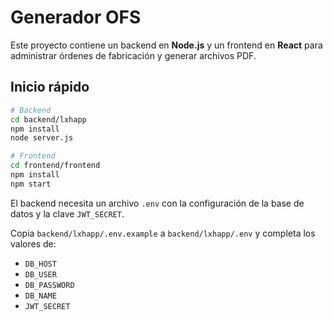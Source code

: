 # Generador OFS

Este proyecto contiene un backend en **Node.js** y un frontend en **React** para administrar órdenes de fabricación y generar archivos PDF.

## Inicio rápido

```bash
# Backend
cd backend/lxhapp
npm install
node server.js
```

```bash
# Frontend
cd frontend/frontend
npm install
npm start
```

El backend necesita un archivo `.env` con la configuración de la base de datos y la clave `JWT_SECRET`.

Copia `backend/lxhapp/.env.example` a `backend/lxhapp/.env` y completa los valores de:
- `DB_HOST`
- `DB_USER`
- `DB_PASSWORD`
- `DB_NAME`
- `JWT_SECRET`


